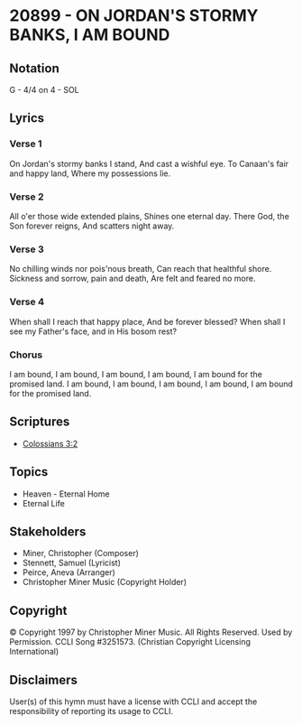 # 20899 - ON JORDAN'S STORMY BANKS, I AM BOUND

## Notation

G - 4/4 on 4 - SOL

## Lyrics

### Verse 1

On Jordan's stormy banks I stand, And cast a wishful eye. To Canaan's fair and happy land, Where my possessions lie.

### Verse 2

All o'er those wide extended plains, Shines one eternal day. There God, the Son forever reigns, And scatters night away.

### Verse 3

No chilling winds nor pois'nous breath, Can reach that healthful shore. Sickness and sorrow, pain and death, Are felt and feared no more. 

### Verse 4

When shall I reach that happy place, And be forever blessed?  When shall I see my Father's face, and in His bosom rest?

### Chorus

I am bound, I am bound, I am bound, I am bound, I am bound for the promised land. I am bound, I am bound, I am bound, I am bound, I am bound for the promised land. 


## Scriptures

- [Colossians 3:2](https://www.biblegateway.com/passage/?search=Colossians%203%3A2)

## Topics

- Heaven - Eternal Home
- Eternal Life

## Stakeholders

- Miner, Christopher (Composer)
- Stennett, Samuel (Lyricist)
- Peirce, Aneva (Arranger)
- Christopher Miner Music (Copyright Holder)

## Copyright

© Copyright 1997 by Christopher Miner Music. All Rights Reserved. Used by Permission. CCLI Song #3251573.
(Christian Copyright Licensing International)

## Disclaimers

User(s) of this hymn must have a license with CCLI and accept the responsibility of reporting its usage to CCLI.

